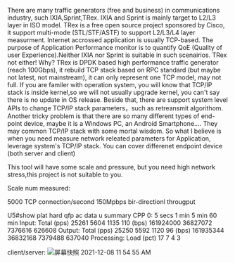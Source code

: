 There are many traffic generators (free and business) in communications industry, such IXIA,Sprint,TRex. IXIA and Sprint is mainly target to L2/L3 layer in ISO model. TRex is a free open source project sponsored by Cisco, it support multi-mode (STL/STF/ASTF) to support L2/L3/L4 layer measurment.
Internet accrossed application is usually TCP-based. The purpose of Application Performance monitor is to quantify QoE (Quality of user Experience).Neither IXIA nor Sprint is suitable in such scenairios. TRex not either! Why?  TRex is DPDK based high performance traffic generator (reach 100Gbps), it rebuild TCP stack based on RPC standard (but maybe not latest, not mainstream), it can only represent one TCP model, may not full. If you are familer with operation system, you will know that TCP/IP stack is inside kernel,so we will not usually upgrade kernel, you can't say there is no update in OS release. Beside that, there are support system level  APIs to change TCP/IP stack parameters，such as retreansmit algorithom. Another tricky problem is that there are so many different types of end-point device, maybe it is a Windows PC, an Android Smartphone.... They may common TCP/IP stack with some mortal wisdom. So what I  believe is when you need measure network releated  parameters for Application, leverage system's TCP/IP stack. You can cover differenet endpoint device (both server and client)

This tool will have some scale and pressure, but you need high network stress,this project is not suitable to you.

Scale num measured:

5000 TCP connection/second
150Mpbps  bir-directionl througput

U5#show plat hard qfp ac data u summary 
  CPP 0:                     5 secs        1 min        5 min       60 min
Input:     Total (pps)        25261         5604         1135          110
                 (bps)    161924000     36827072      7376616       626608
Output:    Total (pps)        25250         5592         1120           96
                 (bps)    161935344     36832168      7379488       637040
Processing: Load (pct)           17            7            4            3


client/server: 
![屏幕快照 2021-12-08 11 54 55 AM](https://user-images.githubusercontent.com/28484663/145145581-8e77f72e-f703-46af-938b-11437f7698db.png)
